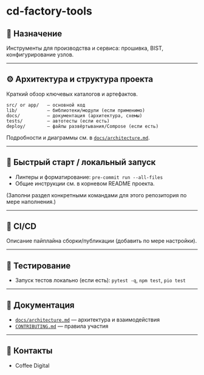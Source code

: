 # cd-factory-tools

## 📄 Назначение

Инструменты для производства и сервиса: прошивка, BIST, конфигурирование узлов.

---

## ⚙️ Архитектура и структура проекта

Краткий обзор ключевых каталогов и артефактов.

```text
src/ or app/   — основной код
lib/           — библиотеки/модули (если применимо)
docs/          — документация (архитектура, схемы)
tests/         — автотесты (если есть)
deploy/        — файлы развёртывания/Compose (если есть)
```

Подробности и диаграммы см. в [`docs/architecture.md`](./docs/architecture.md).

---

## 🚀 Быстрый старт / локальный запуск

- Линтеры и форматирование: `pre-commit run --all-files`
- Общие инструкции см. в корневом README проекта.

(Заполни раздел конкретными командами для этого репозитория по мере наполнения.)

---

## 🧩 CI/CD

Описание пайплайна сборки/публикации (добавить по мере настройки).

---

## 🧪 Тестирование

- Запуск тестов локально (если есть): `pytest -q`, `npm test`, `pio test`

---

## 🧱 Документация

- [`docs/architecture.md`](./docs/architecture.md) — архитектура и взаимодействия
- [`CONTRIBUTING.md`](./CONTRIBUTING.md) — правила участия

---

## 👥 Контакты

- Coffee Digital
